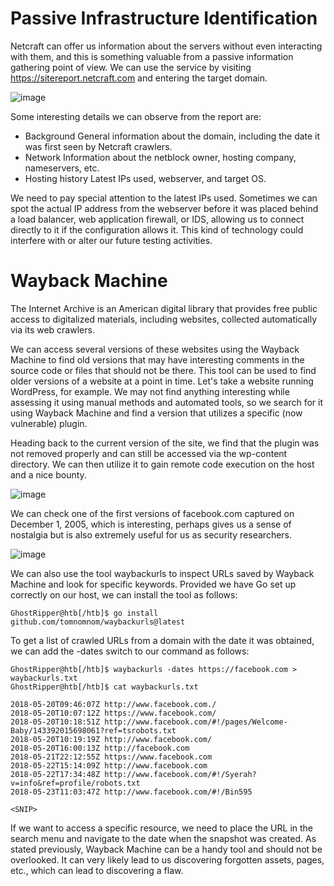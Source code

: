 # Passive Infrastructure Identification
Netcraft can offer us information about the servers without even interacting with them, and this is something valuable from a passive information gathering point of view. We can use the service by visiting https://sitereport.netcraft.com and entering the target domain.

![image](https://github.com/RipperGh/BugHunting-D/assets/165308866/a5eb13bf-c031-48f3-b056-cfc5f5826a8f)

Some interesting details we can observe from the report are:
  - Background	General information about the domain, including the date it was first seen by Netcraft crawlers.
  - Network	Information about the netblock owner, hosting company, nameservers, etc.
  - Hosting history	Latest IPs used, webserver, and target OS.

We need to pay special attention to the latest IPs used. Sometimes we can spot the actual IP address from the webserver before it was placed behind a load balancer, web application firewall, or IDS, allowing us to connect directly to it if the configuration allows it. This kind of technology could interfere with or alter our future testing activities.

# Wayback Machine
The Internet Archive is an American digital library that provides free public access to digitalized materials, including websites, collected automatically via its web crawlers.

We can access several versions of these websites using the Wayback Machine to find old versions that may have interesting comments in the source code or files that should not be there. This tool can be used to find older versions of a website at a point in time. Let's take a website running WordPress, for example. We may not find anything interesting while assessing it using manual methods and automated tools, so we search for it using Wayback Machine and find a version that utilizes a specific (now vulnerable) plugin.

Heading back to the current version of the site, we find that the plugin was not removed properly and can still be accessed via the wp-content directory. We can then utilize it to gain remote code execution on the host and a nice bounty.

 ![image](https://github.com/RipperGh/BugHunting-D/assets/165308866/140622cb-ebc0-4092-a629-28357a51f98d)

We can check one of the first versions of facebook.com captured on December 1, 2005, which is interesting, perhaps gives us a sense of nostalgia but is also extremely useful for us as security researchers.

![image](https://github.com/RipperGh/BugHunting-D/assets/165308866/1324c6db-10f6-46e0-ac6a-12854a74bf28)

We can also use the tool waybackurls to inspect URLs saved by Wayback Machine and look for specific keywords. Provided we have Go set up correctly on our host, we can install the tool as follows:
```
GhostRipper@htb[/htb]$ go install github.com/tomnomnom/waybackurls@latest
```
To get a list of crawled URLs from a domain with the date it was obtained, we can add the -dates switch to our command as follows:
```
GhostRipper@htb[/htb]$ waybackurls -dates https://facebook.com > waybackurls.txt
GhostRipper@htb[/htb]$ cat waybackurls.txt

2018-05-20T09:46:07Z http://www.facebook.com./
2018-05-20T10:07:12Z https://www.facebook.com/
2018-05-20T10:18:51Z http://www.facebook.com/#!/pages/Welcome-Baby/143392015698061?ref=tsrobots.txt
2018-05-20T10:19:19Z http://www.facebook.com/
2018-05-20T16:00:13Z http://facebook.com
2018-05-21T22:12:55Z https://www.facebook.com
2018-05-22T15:14:09Z http://www.facebook.com
2018-05-22T17:34:48Z http://www.facebook.com/#!/Syerah?v=info&ref=profile/robots.txt
2018-05-23T11:03:47Z http://www.facebook.com/#!/Bin595

<SNIP>
```

If we want to access a specific resource, we need to place the URL in the search menu and navigate to the date when the snapshot was created. As stated previously, Wayback Machine can be a handy tool and should not be overlooked. It can very likely lead to us discovering forgotten assets, pages, etc., which can lead to discovering a flaw.

